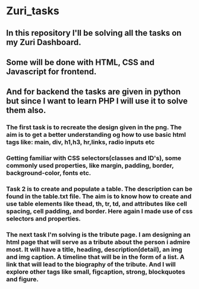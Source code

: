 # Zuri_tasks

## In this repository I'll be solving all the tasks on my Zuri Dashboard.

## Some will be done with HTML, CSS and Javascript for frontend.

## And for backend the tasks are given in python but since I want to learn PHP I will use it to solve them also.

### The first task is to recreate the design given in the png. The aim is to get a better understanding og how to use basic html tags like: main, div, h1,h3, hr,links, radio inputs etc

### Getting familiar with CSS selectors(classes and ID's), some commonly used properties, like margin, padding, border, background-color, fonts etc.

### Task 2 is to create and populate a table. The description can be found in the table.txt file. The aim is to know how to create and use table elements like thead, th, tr, td, and attributes like cell spacing, cell padding, and border. Here again I made use of css selectors and properties.

### The next task I'm solving is the tribute page. I am designing an html page that will serve as a tribute about the person i admire most. It will have a title, heading, description(detail), an img and img caption. A timeline that will be in the form of a list. A link that will lead to the biography of the tribute. And I will explore other tags like small, figcaption, strong, blockquotes and figure.